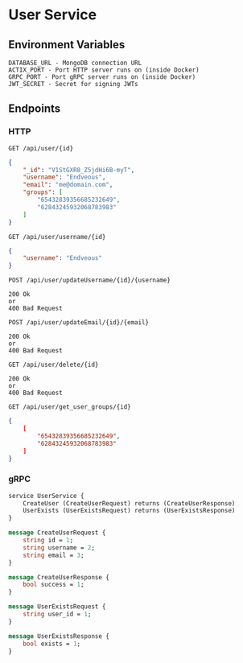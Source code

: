 # User Service

## Environment Variables
```
DATABASE_URL - MongoDB connection URL
ACTIX_PORT - Port HTTP server runs on (inside Docker)
GRPC_PORT - Port gRPC server runs on (inside Docker)
JWT_SECRET - Secret for signing JWTs
```

## Endpoints

### HTTP

`GET /api/user/{id}`
```json
{
    "_id": "V1StGXR8_Z5jdHi6B-myT",
    "username": "Endveous",
    "email": "me@domain.com",
    "groups": [
        "65432839356685232649",
        "62843245932068783983"
    ]
}
```

`GET /api/user/username/{id}`
```json
{
    "username": "Endveous"
}
```

`POST /api/user/updateUsername/{id}/{username}`
```text
200 Ok
or
400 Bad Request
```

`POST /api/user/updateEmail/{id}/{email}`
```text
200 Ok
or
400 Bad Request
```

`GET /api/user/delete/{id}`
```text
200 Ok
or
400 Bad Request
```

`GET /api/user/get_user_groups/{id}`
```json
{
    [
        "65432839356685232649",
        "62843245932068783983"
    ]
}
```


### gRPC
```proto
service UserService {
    CreateUser (CreateUserRequest) returns (CreateUserResponse)
    UserExists (UserExistsRequest) returns (UserExistsResponse)
}

message CreateUserRequest {
    string id = 1;
    string username = 2;
    string email = 3;
}

message CreateUserResponse {
    bool success = 1;
}

message UserExistsRequest {
    string user_id = 1;
}

message UserExistsResponse {
    bool exists = 1;
}
```